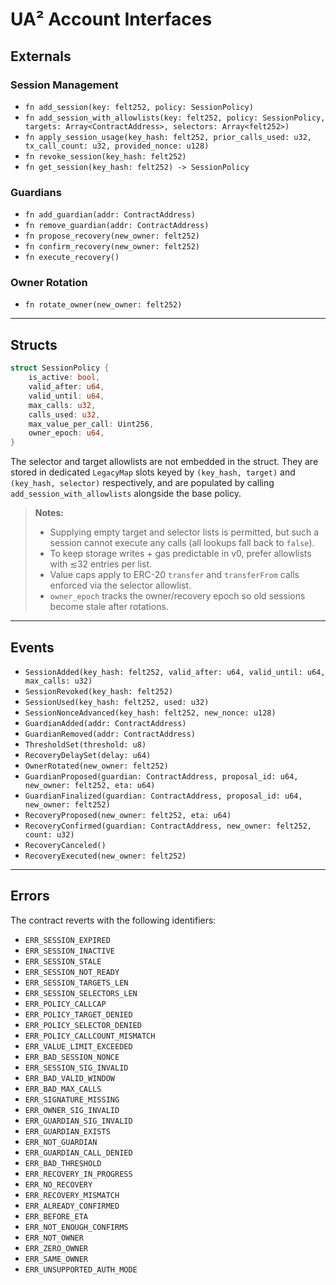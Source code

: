 # UA² Account Interfaces

## Externals

### Session Management
- `fn add_session(key: felt252, policy: SessionPolicy)`
- `fn add_session_with_allowlists(key: felt252, policy: SessionPolicy, targets: Array<ContractAddress>, selectors: Array<felt252>)`
- `fn apply_session_usage(key_hash: felt252, prior_calls_used: u32, tx_call_count: u32, provided_nonce: u128)`
- `fn revoke_session(key_hash: felt252)`
- `fn get_session(key_hash: felt252) -> SessionPolicy`

### Guardians
- `fn add_guardian(addr: ContractAddress)`
- `fn remove_guardian(addr: ContractAddress)`
- `fn propose_recovery(new_owner: felt252)`
- `fn confirm_recovery(new_owner: felt252)`
- `fn execute_recovery()`

### Owner Rotation
- `fn rotate_owner(new_owner: felt252)`

---

## Structs

```rust
struct SessionPolicy {
    is_active: bool,
    valid_after: u64,
    valid_until: u64,
    max_calls: u32,
    calls_used: u32,
    max_value_per_call: Uint256,
    owner_epoch: u64,
}
```

The selector and target allowlists are not embedded in the struct. They are stored in dedicated `LegacyMap` slots keyed by `(key_hash, target)` and `(key_hash, selector)` respectively, and are populated by calling `add_session_with_allowlists` alongside the base policy.

> **Notes:**
> * Supplying empty target and selector lists is permitted, but such a session cannot execute any calls (all lookups fall back to `false`).
> * To keep storage writes + gas predictable in v0, prefer allowlists with ≲32 entries per list.
> * Value caps apply to ERC-20 `transfer` and `transferFrom` calls enforced via the selector allowlist.
> * `owner_epoch` tracks the owner/recovery epoch so old sessions become stale after rotations.

---

## Events

* `SessionAdded(key_hash: felt252, valid_after: u64, valid_until: u64, max_calls: u32)`
* `SessionRevoked(key_hash: felt252)`
* `SessionUsed(key_hash: felt252, used: u32)`
* `SessionNonceAdvanced(key_hash: felt252, new_nonce: u128)`
* `GuardianAdded(addr: ContractAddress)`
* `GuardianRemoved(addr: ContractAddress)`
* `ThresholdSet(threshold: u8)`
* `RecoveryDelaySet(delay: u64)`
* `OwnerRotated(new_owner: felt252)`
* `GuardianProposed(guardian: ContractAddress, proposal_id: u64, new_owner: felt252, eta: u64)`
* `GuardianFinalized(guardian: ContractAddress, proposal_id: u64, new_owner: felt252)`
* `RecoveryProposed(new_owner: felt252, eta: u64)`
* `RecoveryConfirmed(guardian: ContractAddress, new_owner: felt252, count: u32)`
* `RecoveryCanceled()`
* `RecoveryExecuted(new_owner: felt252)`

---

## Errors

The contract reverts with the following identifiers:

* `ERR_SESSION_EXPIRED`
* `ERR_SESSION_INACTIVE`
* `ERR_SESSION_STALE`
* `ERR_SESSION_NOT_READY`
* `ERR_SESSION_TARGETS_LEN`
* `ERR_SESSION_SELECTORS_LEN`
* `ERR_POLICY_CALLCAP`
* `ERR_POLICY_TARGET_DENIED`
* `ERR_POLICY_SELECTOR_DENIED`
* `ERR_POLICY_CALLCOUNT_MISMATCH`
* `ERR_VALUE_LIMIT_EXCEEDED`
* `ERR_BAD_SESSION_NONCE`
* `ERR_SESSION_SIG_INVALID`
* `ERR_BAD_VALID_WINDOW`
* `ERR_BAD_MAX_CALLS`
* `ERR_SIGNATURE_MISSING`
* `ERR_OWNER_SIG_INVALID`
* `ERR_GUARDIAN_SIG_INVALID`
* `ERR_GUARDIAN_EXISTS`
* `ERR_NOT_GUARDIAN`
* `ERR_GUARDIAN_CALL_DENIED`
* `ERR_BAD_THRESHOLD`
* `ERR_RECOVERY_IN_PROGRESS`
* `ERR_NO_RECOVERY`
* `ERR_RECOVERY_MISMATCH`
* `ERR_ALREADY_CONFIRMED`
* `ERR_BEFORE_ETA`
* `ERR_NOT_ENOUGH_CONFIRMS`
* `ERR_NOT_OWNER`
* `ERR_ZERO_OWNER`
* `ERR_SAME_OWNER`
* `ERR_UNSUPPORTED_AUTH_MODE`

